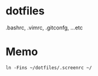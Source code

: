 dotfiles
========

.bashrc, .vimrc, .gitconfg, ...etc


Memo
========
    ln -Fins ~/dotfiles/.screenrc ~/
